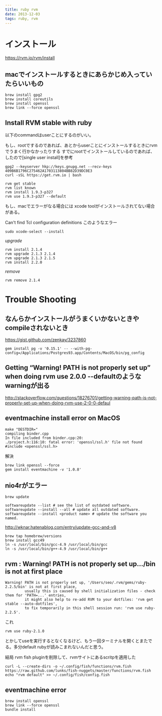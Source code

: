```yaml
---
title: ruby rvm
date: 2013-12-03
tags: ruby, rvm
---
```


# インストール

<https://rvm.io/rvm/install>

## macでインストールするときにあらかじめ入っていたらいいもの

```
brew install gpg2
brew install coreutils
brew install openssl
brew link --force openssl
```

## Install RVM stable with ruby

以下のcommandはuserことにするのがいい。

もし、rootでするのであれば、あとからuserことにインストールするときにrvmでうまく行かなかったりする
すでにrootでインストールしているのであれば、したので[single user install]を参考

```
gpg2 --keyserver hkp://keys.gnupg.net --recv-keys 409B6B1796C275462A1703113804BB82D39DC0E3
curl -sSL https://get.rvm.io | bash
```


```
rvm get stable
rvm list known
rvm install 1.9.3-p327
rvm use 1.9.3-p327 --default
```

もし、macでエラーがなる場合には xcode toolがインストールされてない場合がある。

Can't find Tcl configuration definitions このようなエラー

```
sudo xcode-select --install
```

*upgrade*

```
rvm install 2.1.4
rvm upgrade 2.1.3 2.1.4
rvm upgrade 2.1.3 2.1.5
rvm install 2.2.0
```

*remove*

```
rvm remove 2.1.4
```

# Trouble Shooting

## なんらかインストールがうまくいかないときやcompileされないとき

<https://gist.github.com/zenkay/3237860>

```
gem install pg -v '0.15.1' -- --with-pg-config=/Applications/Postgres93.app/Contents/MacOS/bin/pg_config
```

## Getting “Warning! PATH is not properly set up” when doing rvm use 2.0.0 --defaultのようなwarningが出る

<http://stackoverflow.com/questions/18276701/getting-warning-path-is-not-properly-set-up-when-doing-rvm-use-2-0-0-defaul>


## eventmachine install error on MacOS

```
make "DESTDIR="
compiling binder.cpp
In file included from binder.cpp:20:
./project.h:116:10: fatal error: 'openssl/ssl.h' file not found
#include <openssl/ssl.h>
```

解決

```
brew link openssl --force
gem install eventmachine -v '1.0.8'
```

## nio4rがエラー

```
brew update
```

```
softwareupdate --list # see the list of outdated software.
softwareupdate --install --all # update all outdated software.
softwareupdate --install <product name> # update the software you named.
```

<http://wknar.hatenablog.com/entry/update-gcc-and-v8>

```
brew tap homebrew/versions
brew install gcc49
ln -s /usr/local/bin/gcc-4.9 /usr/local/bin/gcc
ln -s /usr/local/bin/g++-4.9 /usr/local/bin/g++
```


## rvm : Warning! PATH is not properly set up.../bin is not at first place

```
Warning! PATH is not properly set up, '/Users/seo/.rvm/gems/ruby-2.2.5/bin' is not at first place,
         usually this is caused by shell initialization files - check them for 'PATH=...' entries,
         it might also help to re-add RVM to your dotfiles: 'rvm get stable --auto-dotfiles',
         to fix temporarily in this shell session run: 'rvm use ruby-2.2.5'.
```

これ
```
rvm use ruby-2.1.0
```
とかしてuseを実行するとなくなるけど、もう一回ターミナルを開くとまたでる。多分default rubyが読みこまれないんだと思う。

結局 rvm fish pluginを削除して、rvmサイトにあるscritpを適用した

```
curl -L --create-dirs -o ~/.config/fish/functions/rvm.fish https://raw.github.com/lunks/fish-nuggets/master/functions/rvm.fish
echo "rvm default" >> ~/.config/fish/config.fish
```

## eventmachine error

```
brew install openssl
brew link --force openssl
bundle install
```
